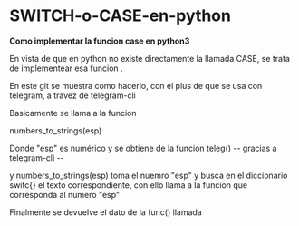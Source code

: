 # SWITCH-o-CASE-en-python
**Como implementar la funcion case en python3**


   En vista de que en python no existe directamente la llamada CASE, se trata de implementear esa funcion .
   
   En este git se muestra como hacerlo, con el plus de que se usa con telegram, a travez de telegram-cli
   
   Basicamente se llama a la funcion
   
   numbers_to_strings(esp)
      
   Donde "esp" es numérico y se obtiene de la funcion teleg()  --    gracias a telegram-cli   --

y numbers_to_strings(esp) toma el nuemro "esp" y busca en el diccionario switc{} el texto correspondiente, con ello llama a la funcion que corresponda al numero "esp"

Finalmente se devuelve el dato de la func() llamada
